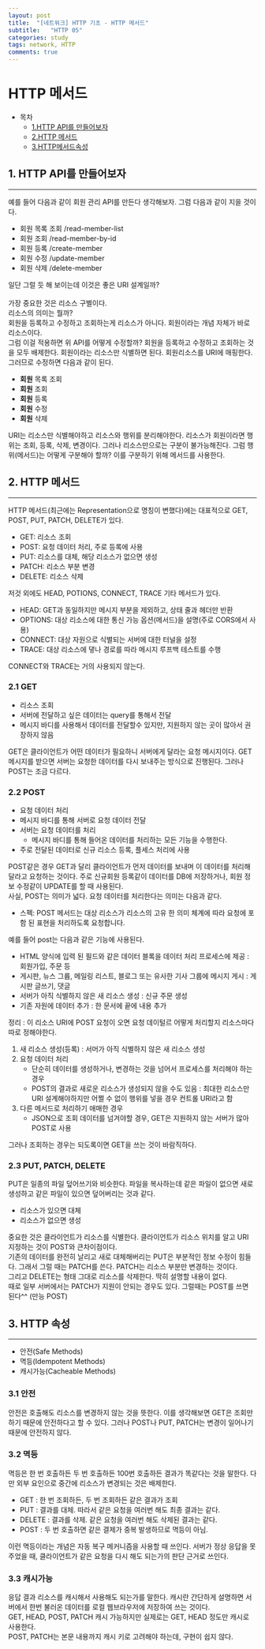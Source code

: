 ```yaml
---
layout: post
title:  "[네트워크] HTTP 기초 - HTTP 메서드"
subtitle:   "HTTP 05"
categories: study
tags: network, HTTP
comments: true
---
```


# HTTP 메서드

- 목차
    - [1.HTTP API를 만들어보자](#1.API)
    - [2.HTTP 메서드](#2.GET,POST)
    - [3.HTTP메서드속성](#3.안전,멱등,캐시가능)


## 1. HTTP API를 만들어보자
---

예를 들어 다음과 같이 회원 관리 API를 만든다 생각해보자. 그럼 다음과 같이 지을 것이다.

- 회원 목록 조회 /read-member-list
- 회원 조회 /read-member-by-id
- 회원 등록 /create-member
- 회원 수정 /update-member
- 회원 삭제 /delete-member

일단 그럴 듯 해 보이는데 이것은 좋은 URI 설계일까?<br>
<br>
가장 중요한 것은 리소스 구별이다.<br>
리소스의 의미는 뭘까? <br>
회원을 등록하고 수정하고 조회하는게 리소스가 아니다. 회원이라는 개념 자체가 바로 리소스이다.<br>
그럼 이걸 적용하면 위 API를 어떻게 수정할까? 회원을 등록하고 수정하고 조회하는 것을 모두 배제한다. 회원이라는 리소스만 식별하면 된다. 회원리소스를 URI에 매핑한다. 그러므로 수정하면 다음과 같이 된다.

- __회원__ 목록 조회
- __회원__ 조회
- __회원__ 등록
- __회원__ 수정
- __회원__ 삭제

URI는 리소스만 식별해야하고 리소스와 행위를 분리해야한다. 리소스가 회원이라면 행위는 조회, 등록, 삭제, 변경이다. 그러나 리소스만으로는 구분이 불가능해진다. 그럼 행위(메서드)는 어떻게 구분해야 할까? 이를 구분하기 위해 메서드를 사용한다.

## 2. HTTP 메서드
---
HTTP 메서드(최근에는 Representation으로 명칭이 변했다)에는 대표적으로 GET, POST, PUT, PATCH, DELETE가 있다.

- GET: 리소스 조회
- POST: 요청 데이터 처리, 주로 등록에 사용
- PUT: 리소스를 대체, 해당 리소스가 없으면 생성
- PATCH: 리소스 부분 변경
- DELETE: 리소스 삭제

저것 외에도 HEAD, POTIONS, CONNECT, TRACE 기타 메서드가 있다.

- HEAD: GET과 동일하지만 메시지 부분을 제외하고, 상태 줄과 헤더만 반환
- OPTIONS: 대상 리소스에 대한 통신 가능 옵션(메서드)을 설명(주로 CORS에서 사용)
- CONNECT: 대상 자원으로 식별되는 서버에 대한 터널을 설정
- TRACE: 대상 리소스에 댛나 경로를 따라 메시지 루프백 테스트를 수행

CONNECT와 TRACE는 거의 사용되지 않는다.

### 2.1 GET

- 리소스 조회
- 서버에 전달하고 싶은 데이터는 query를 통해서 전달
- 메시지 바디를 사용해서 데이터를 전달할수 있지만, 지원하지 않는 곳이 많아서 권장하지 않음

GET은 클라이언트가 어떤 데이터가 필요하니 서버에게 달라는 요청 메시지이다. GET 메시지를 받으면 서버는 요청한 데이터를 다시 보내주는 방식으로 진행된다. 그러나 POST는 조금 다르다.

### 2.2 POST

- 요청 데이터 처리
- 메시지 바디를 통해 서버로 요청 데이터 전달
- 서버는 요청 데이터를 처리
    - 메시지 바디를 통해 들어온 데이터를 처리하는 모든 기능을 수행한다.
- 주로 전달된 데이터로 신규 리소스 등록, 플세스 처리에 사용


POST같은 경우 GET과 달리 클라이언트가 먼저 데이터를 보내며 이 데이터를 처리해달라고 요청하는 것이다. 주로 신규회원 등록같이 데이터를 DB에 저장하거나, 회원 정보 수정같이 UPDATE를 할 때 사용된다.<br>
사실, POST는 의미가 넓다. 요청 데이터를 처리한다는 의미는 다음과 같다.

- 스펙: POST 메서드는 대상 리소스가 리소스의 고유 한 의미 체계에 따라 요청에 포함 된 표현을 처리하도록 요청합니다.

예를 들어 post는 다음과 같은 기능에 사용된다.
- HTML 양식에 입력 된 필드와 같은 데이터 블록을 데이터 처리 프로세스에 제공 : 회원가입, 주문 등
- 게시판, 뉴스 그륩, 메일링 리스트, 블로그 또는 유사한 기사 그룹에 메시지 게시 : 게시판 글쓰기, 댓글
- 서버가 아직 식별하지 않은 새 리소스 생성 : 신규 주문 생성
- 기존 자원에 데이터 추가 : 한 문서에 끝에 내용 추가

정리 : 이 리소스 URI에 POST 요청이 오면 요청 데이털르 어떻게 처리할지 리소스마다 따로 정해야한다.

1. 새 리소스 생성(등록) : 서머가 아직 식별하지 않은 새 리소스 생성
2. 요청 데이터 처리
    - 단순히 데이터를 생성하거나, 변경하는 것을 넘어서 프로세스를 처리해야 하는 경우
    - POST의 결과로 새로운 리소스가 생성되지 않을 수도 있음 : 최대한 리소스만 URI 설계해야하지만 어쩔 수 없이 행위를 넣을 경우 컨트롤 URI라고 함
3. 다른 메서드로 처리하기 애매한 경우
    - JSON으로 조회 데이터를 넘겨야할 경우, GET은 지원하지 않는 서버가 많아 POST로 사용

그러나 조회하는 경우는 되도록이면 GET을 쓰는 것이 바람직하다.

### 2.3 PUT, PATCH, DELETE

PUT은 일종의 파일 덮어쓰기와 비슷한다. 파일을 복사하는데 같은 파일이 없으면 새로 생성하고 같은 파일이 있으면 덮어버리는 것과 같다.

- 리소스가 있으면 대체
- 리소스가 없으면 생성

중요한 것은 클라이언트가 리소스를 식별한다. 클라이언트가 리소스 위치를 알고 URI 지정하는 것이 POST와 큰차이점이다.<br>
기존의 데이터를 완전히 날리고 새로 대체해버리는 PUT은 부분적인 정보 수정이 힘들다. 그래서 그럴 때는 PATCH를 쓴다. PATCH는 리소스 부분만 변경하는 것이다.<br>
그리고 DELETE는 형태 그대로 리소스를 삭제한다. 딱히 설명할 내용이 없다.<br>
때로 일부 서버에서는 PATCH가 지원이 안되는 경우도 있다. 그럴때는 POST를 쓰면 된다^^ (만능 POST)

## 3. HTTP 속성
---

- 안전(Safe Methods)
- 멱등(Idempotent Methods)
- 캐시가능(Cacheable Methods)

### 3.1 안전
안전은 호출해도 리소스를 변경하지 않는 것을 뜻한다. 이를 생각해보면 GET은 조회만 하기 때문에 안전하다고 할 수 있다. 그러나 POST나 PUT, PATCH는 변경이 일어나기 때문에 안전하지 않다. <br>

### 3.2 멱등
멱등은 한 번 호출하든 두 번 호출하든 100번 호출하든 결과가 똑같다는 것을 말한다. 다만 외부 요인으로 중간에 리소스가 변경되는 것은 배제한다.

- GET : 한 번 조회하든, 두 번 조회하든 같은 결과가 조회
- PUT : 결과를 대체. 따라서 같은 요청을 여러번 해도 최종 결과는 같다.
- DELETE : 결과를 삭제. 같은 요청을 여러번 해도 삭제된 결과는 같다.
- POST : 두 번 호출하면 같은 결제가 중복 발생하므로 멱등이 아님. 

이런 멱등이라는 개념은 자동 복구 메커니즘을 사용할 때 쓰인다. 서버가 정상 응답을 못주었을 때, 클라이언트가 같은 요청을 다시 해도 되는가의 판단 근거로 쓰인다.

### 3.3 캐시가능

응답 결과 리소스를 캐시해서 사용해도 되는가를 말한다. 캐시란 간단하게 설명하면 서버에서 한번 불러온 데이터를 로컬 웹브라우저에 저장하여 쓰는 것이다.<br>
GET, HEAD, POST, PATCH 캐시 가능하지만 실제로는 GET, HEAD 정도만 캐시로 사용한다.<br>
POST, PATCH는 본문 내용까지 캐시 키로 고려해야 하는데, 구현이 쉽지 않다.
